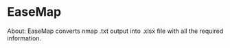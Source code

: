 # EaseMap
About: EaseMap converts nmap .txt output into .xlsx file with all the required information.
